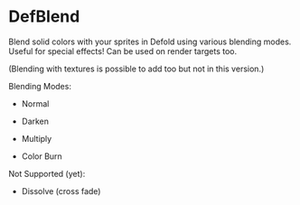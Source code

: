 # DefBlend
Blend solid colors with your sprites in Defold using various blending modes. Useful for special effects! Can be used on render targets too.

(Blending with textures is possible to add too but not in this version.)

Blending Modes:

* Normal

* Darken
* Multiply
* Color Burn

Not Supported (yet):

* Dissolve (cross fade)